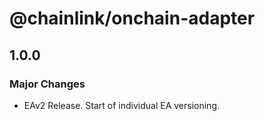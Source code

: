 # @chainlink/onchain-adapter

## 1.0.0

### Major Changes

- EAv2 Release. Start of individual EA versioning.
